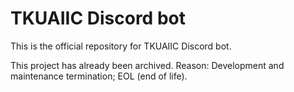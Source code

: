 # TKUAIIC Discord bot

This is the official repository for TKUAIIC Discord bot.

This project has already been archived. Reason: Development and maintenance termination; EOL (end of life).
